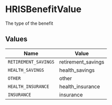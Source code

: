 # HRISBenefitValue

The type of the benefit


## Values

| Name                 | Value                |
| -------------------- | -------------------- |
| `RETIREMENT_SAVINGS` | retirement_savings   |
| `HEALTH_SAVINGS`     | health_savings       |
| `OTHER`              | other                |
| `HEALTH_INSURANCE`   | health_insurance     |
| `INSURANCE`          | insurance            |